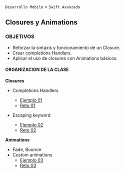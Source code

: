 
`Desarrollo Mobile` > `Swift Avanzado`

##  Closures y Animations

### OBJETIVOS 

- Reforzar la sintaxis y funcionamiento de un Closure.
- Crear completions Handlers.
- Aplicar el uso de closures con Animations básicos. 

#### ORGANIZACION DE LA CLASE 

**Closures**

- Completions Handlers

	- [Ejemplo 01](Ejemplo-01)
	- [Reto 01](Reto-01)

- Escaping keyword 

	- [Ejemplo 02](Ejemplo-02)
	- [Reto 02](Reto-02)

**Animations**

- Fade, Bounce 
- Custom animations
	- [Ejemplo 03](Ejemplo-03)
	- [Reto 03](Reto-03)

